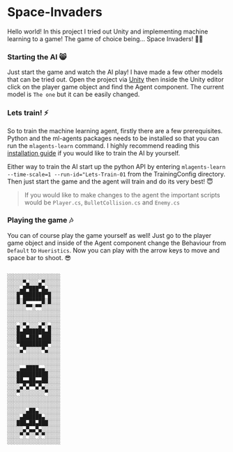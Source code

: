 # Space-Invaders
Hello world! In this project I tried out Unity and implementing machine learning to a game! The game of choice being... Space Invaders! 👾✨ 

### Starting the AI 😸
Just start the game and watch the AI play! I have made a few other models that can be tried out. Open the project via [Unity](unity.com/download) then inside the Unity editor click on the player game object and find the Agent component. The current model is ``The one`` but it can be easily changed.

### Lets train! ⚡️
So to train the machine learning agent, firstly there are a few prerequisites. Python and the ml-agents packages needs to be installed so that you can run the ``mlagents-learn`` command. I highly recommend reading this [installation guide](https://github.com/Unity-Technologies/ml-agents/blob/main/docs/Installation.md) if you would like to train the AI by yourself. 

Either way to train the AI start up the python API by entering ``mlagents-learn --time-scale=1 --run-id="Lets-Train-01`` from the TrainingConfig directory. Then just start the game and the agent will train and do its very best! 😇 

> If you would like to make changes to the agent the important scripts would be ``Player.cs``, ``BulletCollision.cs`` and ``Enemy.cs``

### Playing the game 🎶
You can of course play the game yourself as well! Just go to the player game object and inside of the Agent component change the Behaviour from ``Default`` to ``Hueristics``. Now you can play with the arrow keys to move and space bar to shoot. 😎
```

░░░░░░░░░░░░░░░░░
░░░░░▀▄░░░▄▀░░░░░
░░░░▄█▀███▀█▄░░░░
░░░█▀███████▀█░░░
░░░█░█▀▀▀▀▀█░█░░░
░░░░░░▀▀░▀▀░░░░░░
░░░░░░░░░░░░░░░░░
░░░░░░░░░░░░░░░░░
░░░▄░▀▄░░░▄▀░▄░░░
░░░█▄███████▄█░░░
░░░███▄███▄███░░░
░░░▀█████████▀░░░
░░░░▄▀░░░░░▀▄░░░░
░░░░░░░░░░░░░░░░░
░░░░░░░░░░░░░░░░░
░░░░▄▄████▄▄░░░░░
░░░██████████░░░░
░░░██▄▄██▄▄██░░░░
░░░░▄▀▄▀▀▄▀▄░░░░░
░░░▀░░░░░░░░▀░░░░
░░░░░░░░░░░░░░░░░
░░░░░░░░░░░░░░░░░
░░░░░░▄██▄░░░░░░░
░░░░▄██████▄░░░░░
░░░███▄██▄███░░░░
░░░░░▄▀▄▄▀▄░░░░░░
░░░░▀░▀░░▀░▀░░░░░
░░░░░░░░░░░░░░░░░
